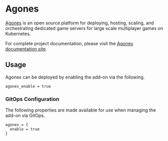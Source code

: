 # Agones

[Agones](https://agones.dev/) is an open source platform for deploying, hosting, scaling, and orchestrating dedicated game servers for large scale multiplayer games on Kubernetes.

For complete project documentation, please visit the [Agones documentation site](https://agones.dev/site/docs/).

## Usage

Agones can be deployed by enabling the add-on via the following.

```hcl
agones_enable = true
```

### GitOps Configuration 

The following properties are made available for use when managing the add-on via GitOps.

```
agones = {
  enable = true
}
```